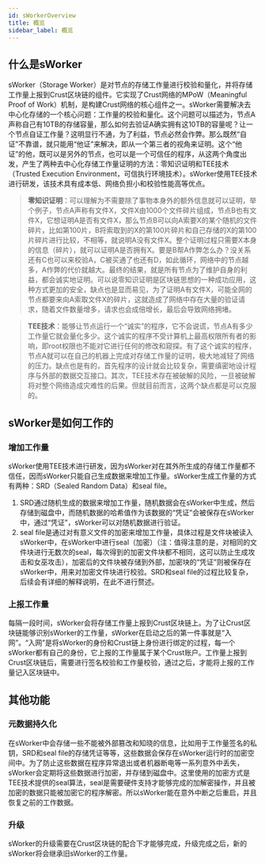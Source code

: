 ```yaml
---
id: sWorkerOverview
title: 概览
sidebar_label: 概览
---
```


## 什么是sWorker

sWorker（Storage Worker）是对节点的存储工作量进行校验和量化，并将存储工作量上报到Crust区块链的组件。它实现了Crust网络的MPoW（Meaningful Proof of Work）机制，是构建Crust网络的核心组件之一。sWorker需要解决去中心化存储的一个核心问题：工作量的校验和量化。这个问题可以描述为，节点A声称自己有10TB的存储容量，那么如何去验证A确实拥有这10TB的容量呢？让一个节点自证工作量？这明显行不通，为了利益，节点必然会作弊。那么既然“自证”不靠谱，就只能用“他证”来解决，即从一个第三者的视角来证明。这个“他证”的他，既可以是另外的节点，也可以是一个可信任的程序，从这两个角度出发，产生了两种去中心化存储工作量证明的方法：零知识证明和TEE技术（Trusted Execution Environment，可信执行环境技术）。sWorker使用TEE技术进行研发，该技术具有成本低、网络负担小和校验性能高等优点。

> **零知识证明**：可以理解为不需要除了事物本身外的额外信息就可以证明，举个例子，节点A声称有文件X，文件X由1000个文件碎片组成，节点B也有文件X，它想证明A是否有文件X，那么节点B可以向A索要X的某个随机的文件碎片，比如第100片，B将索取到的X的第100片碎片和自己存储的X的第100片碎片进行比较，不相等，就说明A没有文件X。整个证明过程只需要X本身的信息（碎片），就可以证明A是否拥有X。要是B帮A作弊怎么办？没关系还有C也可以来校验A，C被买通了也还有D，如此循环，网络中的节点越多，A作弊的代价就越大。最终的结果，就是所有节点为了维护自身的利益，都会诚实地证明。可以说零知识证明是区块链思想的一种成功应用，这种方式更加的安全，缺点也是显而易见，为了证明A有文件X，可能全网的节点都要来向A索取文件X的碎片，这就造成了网络中存在大量的验证请求，随着文件数量增多，请求也会成倍增长，最后会导致网络拥堵。

> **TEE技术**：能够让节点运行一个“诚实”的程序，它不会说谎，节点A有多少工作量它就会量化多少。这个诚实的程序不受计算机上最高权限所有者的影响，即root权限也不能对它进行任何的修改和窥探。有了这个诚实的程序，节点A就可以在自己的机器上完成对存储工作量的证明，极大地减轻了网络的压力。缺点也是有的，首先程序的设计就会比较复杂，需要缜密地设计程序与外部的数据交互接口。其次，TEE技术存在被破解的风险，一旦被破解将对整个网络造成灾难性的后果。但就目前而言，这两个缺点都是可以克服的。

## sWorker是如何工作的

### 增加工作量
sWorker使用TEE技术进行研发，因为sWorker对在其外所生成的存储工作量都不信任，因而sWorker只能自己生成数据来增加工作量。sWorker生成工作量的方式有两种：SRD（Sealed Random Data）和seal file。

1. SRD通过随机生成的数据来增加工作量，随机数据会在sWorker中生成，然后存储到磁盘中，而随机数据的哈希值作为该数据的“凭证”会被保存在sWorker中，通过“凭证”，sWorker可以对随机数据进行验证。
1. seal file是通过对有意义文件的加密来增加工作量，具体过程是文件块被读入sWorker中，在sWorker中进行seal（加密）（注：值得注意的是，对相同的文件块进行无数次的seal，每次得到的加密文件块都不相同，这可以防止生成攻击和女巫攻击），加密后的文件块被存储到外部，加密块的“凭证”则被保存在sWorker中，用来对加密文件块进行校验。SRD和seal file的过程比较复杂，后续会有详细的解释说明，在此不进行赘述。

### 上报工作量

每隔一段时间，sWorker会将存储工作量上报到Crust区块链上。为了让Crust区块链能够识别sWorker的工作量，sWorker在启动之后的第一件事就是“入网”。“入网”是将sWorker的身份和Crust链上身份进行绑定的过程，每一个sWorker都有自己的身份，它上报的工作量属于某个Crust账户。工作量上报到Crust区块链后，需要进行签名校验和工作量校验，通过之后，才能将上报的工作量记入区块链中。

## 其他功能

### 元数据持久化

在sWorker中会存储一些不能被外部篡改和知晓的信息，比如用于工作量签名的私钥，SRD和seal file的存储凭证等等，这些数据会保存在sWorker运行时的加密空间中。为了防止这些数据在程序异常退出或者机器断电等一系列意外中丢失，sWorker会定期将这些数据进行加密，并存储到磁盘中。这里使用的加密方式是TEE技术提供的seal算法，seal是需要硬件支持才能够完成的加解密操作，并且被加密的数据只能被加密它的程序解密。所以sWorker能在意外中断之后重启，并且恢复之前的工作数据。

### 升级

sWorker的升级需要在Crust区块链的配合下才能够完成，升级完成之后，新的sWorker将会继承旧sWorker的工作量。
